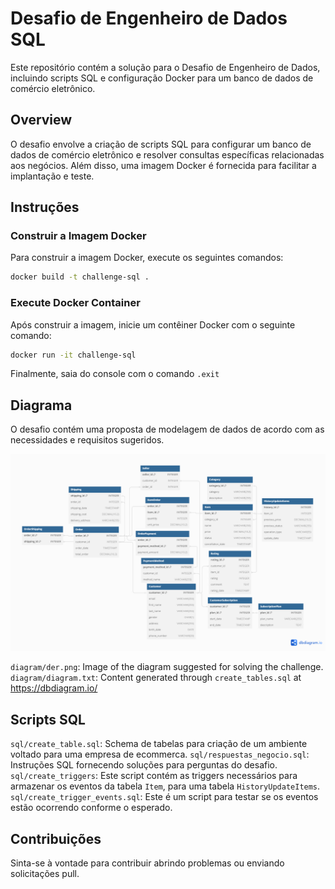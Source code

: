 # Desafio de Engenheiro de Dados SQL

Este repositório contém a solução para o Desafio de Engenheiro de Dados, incluindo scripts SQL e configuração Docker para um banco de dados de comércio eletrônico.

## Overview

O desafio envolve a criação de scripts SQL para configurar um banco de dados de comércio eletrônico e resolver consultas específicas relacionadas aos negócios. Além disso, uma imagem Docker é fornecida para facilitar a implantação e teste.

## Instruções

### Construir a Imagem Docker

Para construir a imagem Docker, execute os seguintes comandos:

```bash
docker build -t challenge-sql .
```

### Execute Docker Container
Após construir a imagem, inicie um contêiner Docker com o seguinte comando:

```bash
docker run -it challenge-sql
```

Finalmente, saia do console com o comando `.exit`

## Diagrama
O desafio contém uma proposta de modelagem de dados de acordo com as necessidades e requisitos sugeridos.

![Descrição da Imagem](/diagram/der.png)

`diagram/der.png`: Image of the diagram suggested for solving the challenge.
`diagram/diagram.txt`: Content generated through `create_tables.sql` at https://dbdiagram.io/


## Scripts SQL
`sql/create_table.sql`: Schema de tabelas para criação de um ambiente voltado para uma empresa de ecommerca.
`sql/respuestas_negocio.sql`: Instruções SQL fornecendo soluções para perguntas do desafio.
`sql/create_triggers`: Este script contém as triggers necessários para armazenar os eventos da tabela `Item`, para uma tabela `HistoryUpdateItems`.
`sql/create_trigger_events.sql`: Este é um script para testar se os eventos estão ocorrendo conforme o esperado.

## Contribuições
Sinta-se à vontade para contribuir abrindo problemas ou enviando solicitações pull.
